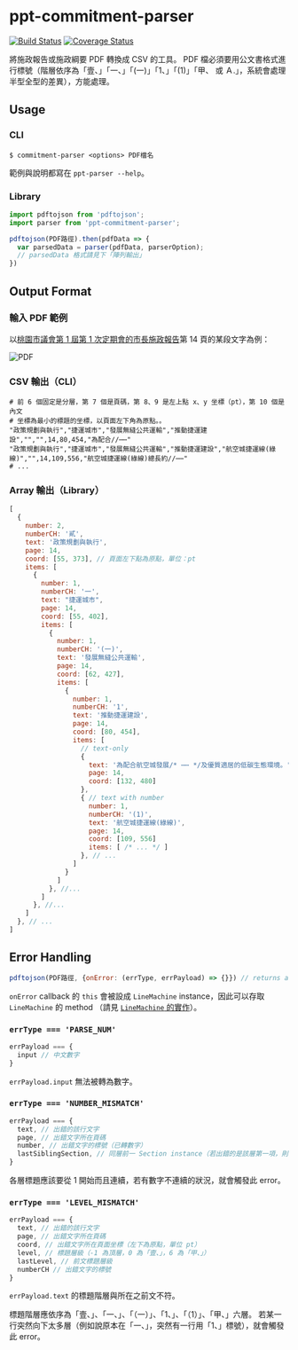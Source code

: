 ppt-commitment-parser
=====================

[![Build Status](https://travis-ci.org/g0v/ppt-commitment-parser.svg)](https://travis-ci.org/g0v/ppt-commitment-parser) [![Coverage Status](https://coveralls.io/repos/g0v/ppt-commitment-parser/badge.svg?branch=master&service=github)](https://coveralls.io/github/g0v/ppt-commitment-parser?branch=master)

將施政報告或施政綱要 PDF 轉換成 CSV 的工具。
PDF 檔必須要用公文書格式進行標號（階層依序為「壹、」「一、」「(一)」「1、」「(1)」「甲、 或 Ａ.」，系統會處理半型全型的差異），方能處理。

Usage
-----

### CLI

```
$ commitment-parser <options> PDF檔名
```

範例與說明都寫在 `ppt-parser --help`。

### Library

```js
import pdftojson from 'pdftojson';
import parser from 'ppt-commitment-parser';

pdftojson(PDF路徑).then(pdfData => {
  var parsedData = parser(pdfData, parserOption);
  // parsedData 格式請見下「陣列輸出」
})
```


Output Format
-------------

### 輸入 PDF 範例

以[桃園市議會第 1 屆第 1 次定期會的市長施政報告](http://www.tycg.gov.tw/ch/home.jsp?id=20&parentpath=0,4&mcustomize=policy_list.jsp&qclass=201205290001)第 14 頁的某段文字為例：

![PDF](http://i.imgur.com/mX1pdHQ.png)

### CSV 輸出（CLI）

```csv
# 前 6 個固定是分層，第 7 個是頁碼，第 8、9 是左上點 x、y 坐標（pt），第 10 個是內文
# 坐標為最小的標題的坐標，以頁面左下角為原點。。
"政策規劃與執行","捷運城市","發展無縫公共運輸","推動捷運建設","","",14,80,454,"為配合//⋯⋯"
"政策規劃與執行","捷運城市","發展無縫公共運輸","推動捷運建設","航空城捷運線(綠線)","",14,109,556,"航空城捷運線(綠線)總長約//⋯⋯"
# ...
```

### Array 輸出（Library）

```js
[
  {
    number: 2,
    numberCH: '貳',
    text: '政策規劃與執行',
    page: 14,
    coord: [55, 373], // 頁面左下點為原點，單位：pt
    items: [
      {
        number: 1,
        numberCH: '一',
        text: "捷運城市",
        page: 14,
        coord: [55, 402],
        items: [
          {
            number: 1,
            numberCH: '(一)',
            text: '發展無縫公共運輸',
            page: 14,
            coord: [62, 427],
            items: [
              {
                number: 1,
                numberCH: '1',
                text: '推動捷運建設',
                page: 14,
                coord: [80, 454],
                items: [
                  // text-only
                  {
                    text: '為配合航空城發展/* ⋯⋯ */及優質適居的低碳生態環境。',
                    page: 14,
                    coord: [132, 480]
                  },
                  { // text with number
                    number: 1,
                    numberCH: '(1)',
                    text: '航空城捷運線(綠線)',
                    page: 14,
                    coord: [109, 556]
                    items: [ /* ... */ ]
                  }, // ...
                ]
              }
            ]
          }, //...
        ]
      }, //...
    ]
  }, // ...
]
```

Error Handling
--------------

```js
pdftojson(PDF路徑, {onError: (errType, errPayload) => {}}) // returns a promise
```

`onError` callback 的 `this` 會被設成 `LineMachine` instance，因此可以存取 `LineMachine` 的 method （請見 [`LineMachine` 的實作](https://github.com/g0v/ppt-commitment-parser/blob/master/src/lineMachine.js)）。

### `errType === 'PARSE_NUM'`

```js
errPayload === {
  input // 中文數字
}
```

`errPayload.input` 無法被轉為數字。

### `errType === 'NUMBER_MISMATCH'`

```js
errPayload === {
  text, // 出錯的該行文字
  page, // 出錯文字所在頁碼
  number, // 出錯文字的標號（已轉數字）
  lastSiblingSection, // 同層前一 Section instance（若出錯的是該層第一項，則為 undefined）
}
```

各層標題應該要從 1 開始而且連續，若有數字不連續的狀況，就會觸發此 error。

### `errType === 'LEVEL_MISMATCH'`

```js
errPayload === {
  text, // 出錯的該行文字
  page, // 出錯文字所在頁碼
  coord, // 出錯文字所在頁面坐標（左下為原點，單位 pt）
  level, // 標題層級（-1 為頂層，0 為「壹、」，6 為「甲、」）
  lastLevel, // 前文標題層級
  numberCH // 出錯文字的標號
}
```

`errPayload.text` 的標題階層與所在之前文不符。

標題階層應依序為「壹、」、「一、」、「（一）」、「1、」、「（1）」、「甲、」六層。
若某一行突然向下太多層（例如說原本在「一、」，突然有一行用「1、」標號），就會觸發此 error。
